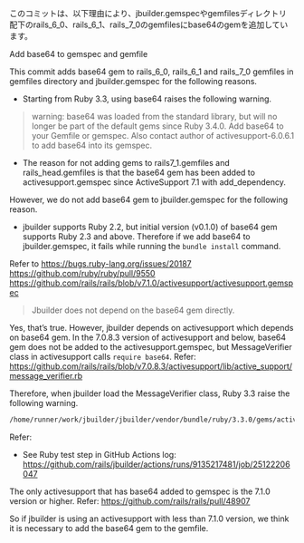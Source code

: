 このコミットは、以下理由により、jbuilder.gemspecやgemfilesディレクトリ配下のrails_6_0、rails_6_1、rails_7_0のgemfilesにbase64のgemを追加しています。


Add base64 to gemspec and gemfile

This commit adds base64 gem to rails_6_0, rails_6_1 and rails_7_0 gemfiles in gemfiles directory and jbuilder.gemspec for the following reasons.

- Starting from Ruby 3.3, using base64 raises the following warning.

> warning: base64 was loaded from the standard library, but will no longer be part of the default gems since Ruby 3.4.0. Add base64 to your Gemfile or gemspec. Also contact author of activesupport-6.0.6.1 to add base64 into its gemspec.

- The reason for not adding gems to rails7_1.gemfiles and rails_head.gemfiles is that the base64 gem has been added to activesupport.gemspec since ActiveSupport 7.1 with add_dependency.

However, we do not add base64 gem to jbuilder.gemspec for the following reason.

- jbuilder supports Ruby 2.2, but initial version (v0.1.0) of base64 gem supports Ruby 2.3 and above. Therefore if we add base64 to jbuilder.gemspec, it fails while running the `bundle install` command.


Refer to
https://bugs.ruby-lang.org/issues/20187
https://github.com/ruby/ruby/pull/9550
https://github.com/rails/rails/blob/v7.1.0/activesupport/activesupport.gemspec




> Jbuilder does not depend on the base64 gem directly.

Yes, that’s true.
However, jbuilder depends on activesupport which depends on base64 gem.
In the 7.0.8.3 version of activesupport and below, base64 gem does not be added to the activesupport.gemspec, but MessageVerifier class in activesupport calls `require base64`.
Refer: https://github.com/rails/rails/blob/v7.0.8.3/activesupport/lib/active_support/message_verifier.rb

Therefore, when jbuilder load the MessageVerifier class, Ruby 3.3 raise the following warning.

```sh
/home/runner/work/jbuilder/jbuilder/vendor/bundle/ruby/3.3.0/gems/activesupport-7.0.8.3/lib/active_support/message_verifier.rb:4: warning: base64 was loaded from the standard library, but will no longer be part of the default gems since Ruby 3.4.0. Add base64 to your Gemfile or gemspec. Also contact author of activesupport-7.0.8.3 to add base64 into its gemspec.
```
Refer:
- See Ruby test step in GitHub Actions log: https://github.com/rails/jbuilder/actions/runs/9135217481/job/25122206047

The only activesupport that has base64 added to gemspec is the 7.1.0 version or higher.
Refer: https://github.com/rails/rails/pull/48907

So if jbuilder is using an activesupport with less than 7.1.0 version, we think it is necessary to add the base64 gem to the gemfile.